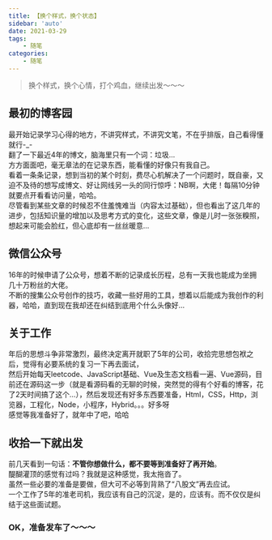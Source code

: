 ```yaml
---
title: 【换个样式，换个状态】
sidebar: 'auto'
date: 2021-03-29
tags:
    - 随笔
categories:
    - 随笔
---
```


> 换个样式，换个心情，打个鸡血，继续出发～～～


## 最初的博客园
最开始记录学习心得的地方，不讲究样式，不讲究文笔，不在乎排版，自己看得懂就行-_-  
翻了一下最近4年的博文，脑海里只有一个词：垃圾...  
方方面面吧，毫无章法的在记录东西，能看懂的好像只有我自己。  
看着一条条记录，想到当初的某个时刻，费尽心机解决了一个问题时，既自豪，又迫不及待的想写成博文、好让网线另一头的同行惊呼：NB啊，大佬！每隔10分钟就要点开看看访问量，哈哈。  
尽管看到某些文章的时候忍不住羞愧难当（内容太过基础），但也看出了这几年的进步，包括知识量的增加以及思考方式的变化，这些文章，像是儿时一张张糗照，想起来可能会脸红，但心底却有一丝丝暖意...  
## 微信公众号
16年的时候申请了公众号，想着不断的记录成长历程，总有一天我也能成为坐拥几十万粉丝的大佬。  
不断的搜集公众号创作的技巧，收藏一些好用的工具，想着以后能成为我创作的利器，哈哈，直到现在我却还在纠结到底用个什么头像好...  
## 关于工作
年后的思想斗争非常激烈，最终决定离开就职了5年的公司，收拾完思想包袱之后，觉得有必要系统的复习一下再去面试，  
然后开始每天leetcode、JavaScript基础、Vue及生态文档看一遍、Vue源码，目前还在源码这一步（就是看源码看的无聊的时候，突然觉的得有个好看的博客，花了2天时间搞了这个...），然后发现还有好多东西要准备，Html，CSS，Http，浏览器，工程化，Node，小程序，Hybrid。。。好多呀  
感觉等我准备好了，就年中了吧，哈哈  
## 收拾一下就出发
前几天看到一句话：**不管你想做什么，都不要等到准备好了再开始**。  
醍醐灌顶的感觉有过吗？我就是这种感觉，我太拖沓了。  
虽然一些必要的准备是要做，但大可不必等到背熟了“八股文”再去应试。  
一个工作了5年的准老司机，我应该有自己的沉淀，是的，应该有。而不仅仅是纠结于这些面试题。  
### OK，准备发车了～～～
